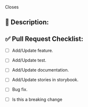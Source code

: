 Closes <!-- Github issue # here -->

## 📝 Description:

<!--- Add a clear description covering your changes -->


## ✅ Pull Request Checklist:

- [ ] Add/Update feature.
- [ ] Add/Update test.
- [ ] Add/Update documentation.
- [ ] Add/Update stories in storybook.
- [ ] Bug fix.
- [ ] Is this a breaking change




